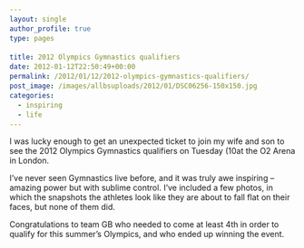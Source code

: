 ```yaml
---
layout: single
author_profile: true
type: pages

title: 2012 Olympics Gymnastics qualifiers
date: 2012-01-12T22:50:49+00:00
permalink: /2012/01/12/2012-olympics-gymnastics-qualifiers/
post_image: /images/allbsuploads/2012/01/DSC06256-150x150.jpg
categories:
  - inspiring
  - life
---
```

I was lucky enough to get an unexpected ticket to join my wife and son to see the 2012 Olympics Gymnastics qualifiers on Tuesday (10at the O2 Arena in London.

I&#8217;ve never seen Gymnastics live before, and it was truly awe inspiring &#8211; amazing power but with sublime control. I&#8217;ve included a few photos, in which the snapshots the athletes look like they are about to fall flat on their faces, but none of them did.

Congratulations to team GB who needed to come at least 4th in order to qualify for this summer&#8217;s Olympics, and who ended up winning the event.





<div id='gallery-3' class='gallery galleryid-349 gallery-columns-2 gallery-size-thumbnail'>
  <dl class='gallery-item'>
    <dt class='gallery-icon landscape'>
      <a href="/2012/01/12/2012-olympics-gymnastics-qualifiers/dsc06531/'><img width="150" height="150" src="/images/allbsuploads/2012/01/DSC06531-150x150.jpg" class="attachment-thumbnail size-thumbnail" alt="DSC06531" /></a>
    </dt>
  </dl>

  <dl class='gallery-item'>
    <dt class='gallery-icon landscape'>
      <a href="/2012/01/12/2012-olympics-gymnastics-qualifiers/dsc06256/'><img width="150" height="150" src="/images/allbsuploads/2012/01/DSC06256-150x150.jpg" class="attachment-thumbnail size-thumbnail" alt="DSC06256" /></a>
    </dt>
  </dl>

  <br style="clear: both" />

  <dl class='gallery-item'>
    <dt class='gallery-icon portrait'>
      <a href="/2012/01/12/2012-olympics-gymnastics-qualifiers/dsc06362/'><img width="150" height="150" src="/images/allbsuploads/2012/01/DSC06362-150x150.jpg" class="attachment-thumbnail size-thumbnail" alt="DSC06362" /></a>
    </dt>
  </dl>

  <dl class='gallery-item'>
    <dt class='gallery-icon landscape'>
      <a href="/2012/01/12/2012-olympics-gymnastics-qualifiers/dsc06573/'><img width="150" height="150" src="/images/allbsuploads/2012/01/DSC06573-150x150.jpg" class="attachment-thumbnail size-thumbnail" alt="DSC06573" /></a>
    </dt>
  </dl>

  <br style="clear: both" />

  <dl class='gallery-item'>
    <dt class='gallery-icon landscape'>
      <a href="/2012/01/12/2012-olympics-gymnastics-qualifiers/dsc06259/'><img width="150" height="150" src="/images/allbsuploads/2012/01/DSC06259-150x150.jpg" class="attachment-thumbnail size-thumbnail" alt="Olympics Gym Qualifiers 1" /></a>
    </dt>
  </dl>

  <br style='clear: both' />
</div>

&nbsp;

&nbsp;
